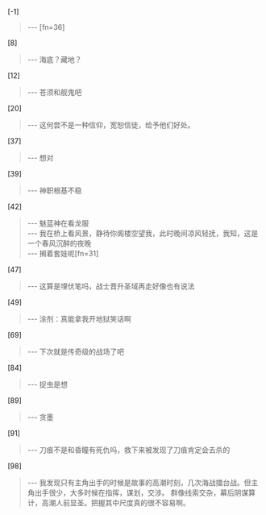 
[-1] 
>--- [fn=36]<br>

[8] 
>--- 海底？藏地？<br>

[12] 
>--- 苍须和舰鬼吧<br>

[20] 
>--- 这何尝不是一种信仰，宽恕信徒，给予他们好处。<br>

[37] 
>--- 想对<br>

[39] 
>--- 神职根基不稳<br>

[42] 
>--- 魅蓝神在看龙服<br>
>--- 我在桥上看风景，静待你阁楼空望我，此时晚间凉风轻抚，我知，这是一个春风沉醉的夜晚<br>
>--- 搁着套娃呢[fn=31]<br>

[47] 
>--- 这算是埋伏笔吗，战士晋升圣域再走好像也有说法<br>

[49] 
>--- 涂剂：真能拿我开地狱笑话啊<br>

[69] 
>--- 下次就是传奇级的战场了吧<br>

[84] 
>--- 捉虫是想<br>

[89] 
>--- 贪墨<br>

[91] 
>--- 刀痕不是和昏瞳有死仇吗，救下来被发现了刀痕肯定会去杀的<br>

[98] 
>--- 我发现只有主角出手的时候是故事的高潮时刻，几次海战擂台战。但主角出手很少，大多时候在指挥，谋划，交涉。
群像线索交杂，幕后阴谋算计，高潮人前显圣。把握其中尺度真的很不容易啊。<br>
